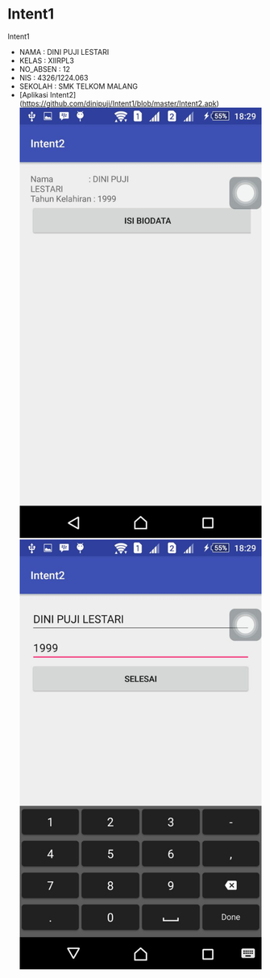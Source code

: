 # Intent1

Intent1
* NAMA      : DINI PUJI LESTARI
* KELAS     : XIIRPL3 
* NO_ABSEN  : 12
* NIS       : 4326/1224.063
* SEKOLAH   : SMK TELKOM MALANG 
* [Aplikasi Intent2] (https://github.com/dinipuji/Intent1/blob/master/Intent2.apk)
![ScreenShoot1](https://github.com/dinipuji/Intent1/blob/master/Intent2%20ScreenShoot1.jpeg)
![ScreenShoot2](https://github.com/dinipuji/Intent1/blob/master/Intent2%20ScreenShoot2.jpeg)
